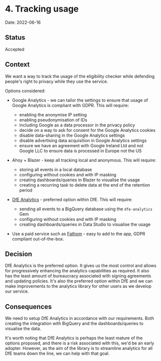 # 4. Tracking usage

Date: 2022-06-16

## Status

Accepted

## Context

We want a way to track the usage of the eligibility checker while defending people's right to privacy
while they use the service.

Options considered:

- Google Analytics - we can tailor the settings to ensure that usage of Google Analytics is compliant
  with GDPR. This will require:
  - enabling the anonymise IP setting
  - enabling pseudonymisation of IDs
  - including Google as a data processor in the privacy policy
  - decide on a way to ask for consent for the Google Analytics cookies
  - disable data-sharing in the Google Analytics settings
  - disable advertising data acquisition in Google Analytics settings
  - ensure we have an agreement with Google Ireland Ltd and not Google LLC to ensure data is processed in Europe not the US

- Ahoy + Blazer - keep all tracking local and anonymous. This will require:
  - storing all events in a local database
  - configuring without cookies and with IP masking
  - creating dashboards/queries in Blazer to visualise the usage
  - creating a recurring task to delete data at the end of the retention period

- [DfE Analytics](https://github.com/DFE-Digital/dfe-analytics) - preferred option within DfE. This will require:
  - sending all events to a BigQuery database using the `dfe-analytics` Gem
  - configuring without cookies and with IP masking
  - creating dashboards/queries in Data Studio to visualise the usage

- Use a paid service such as [Fathom](https://usefathom.com) - easy to add to the app, GDPR compliant out-of-the-box.

## Decision

DfE Analytics is the preferred option. It gives us the most control and allows for progressively enhancing the analytics
capabilities as required. It also has the least amount of bureaucracy associated with signing agreements and updating policies. It's also the preferred option within DfE and we can make improvements to the analytics library for other users as we develop our service.

## Consequences

We need to setup DfE Analytics in accordance with our requirements. Both creating the integration with BigQuery and the dashboards/queries to visualise the data.

It's worth noting that DfE Analytics is perhaps the least mature of the options proposed, and there is a risk associated with this, we'd be an early adopter. However, as the aim of the library is to streamline analytics for all DfE teams down the line, we can help with that goal.
